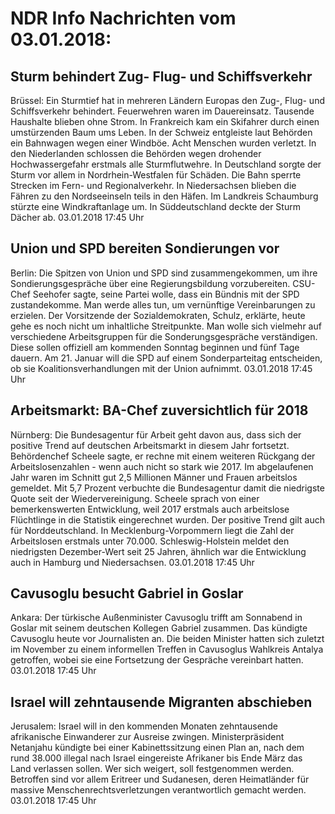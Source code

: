 # NDR Info Nachrichten vom 03.01.2018:


## Sturm behindert Zug- Flug- und Schiffsverkehr
Brüssel: Ein Sturmtief hat in mehreren Ländern Europas den Zug-, Flug- und Schiffsverkehr behindert. Feuerwehren waren im Dauereinsatz. Tausende Haushalte blieben ohne Strom. In Frankreich kam ein Skifahrer durch einen umstürzenden Baum ums Leben. In der Schweiz entgleiste laut Behörden ein Bahnwagen wegen einer Windböe. Acht Menschen wurden verletzt. In den Niederlanden schlossen die Behörden wegen drohender Hochwassergefahr erstmals alle Sturmflutwehre. In Deutschland sorgte der Sturm vor allem in Nordrhein-Westfalen für Schäden. Die Bahn sperrte Strecken im Fern- und Regionalverkehr. In Niedersachsen blieben die Fähren zu den Nordseeinseln teils in den Häfen. Im Landkreis Schaumburg stürzte eine Windkraftanlage um. In Süddeutschland deckte der Sturm Dächer ab. 03.01.2018 17:45 Uhr 

## Union und SPD bereiten Sondierungen vor
Berlin: Die Spitzen von Union und SPD sind zusammengekommen, um ihre Sondierungsgespräche über eine Regierungsbildung vorzubereiten. CSU-Chef Seehofer sagte, seine Partei wolle, dass ein Bündnis mit der SPD zustandekomme. Man werde alles tun, um vernünftige Vereinbarungen zu erzielen. Der Vorsitzende der Sozialdemokraten, Schulz, erklärte, heute gehe es noch nicht um inhaltliche Streitpunkte. Man wolle sich vielmehr auf verschiedene Arbeitsgruppen für die Sonderungsgespräche verständigen. Diese sollen offiziell am kommenden Sonntag beginnen und fünf Tage dauern. Am 21. Januar will die  SPD auf einem Sonderparteitag entscheiden, ob sie Koalitionsverhandlungen mit der Union aufnimmt. 03.01.2018 17:45 Uhr 

## Arbeitsmarkt: BA-Chef zuversichtlich für 2018
Nürnberg: 	Die Bundesagentur für Arbeit geht davon aus, dass sich der positive Trend auf deutschen Arbeitsmarkt in diesem Jahr fortsetzt. Behördenchef Scheele sagte, er rechne mit einem weiteren Rückgang der Arbeitslosenzahlen - wenn auch nicht so stark wie 2017. Im abgelaufenen Jahr waren im Schnitt gut 2,5 Millionen Männer und Frauen arbeitslos gemeldet. Mit 5,7 Prozent verbuchte die Bundesagentur damit die niedrigste Quote seit der Wiedervereinigung. Scheele sprach von einer bemerkenswerten Entwicklung, weil 2017 erstmals auch arbeitslose Flüchtlinge in die Statistik eingerechnet wurden. Der positive Trend gilt auch für Norddeutschland. In Mecklenburg-Vorpommern liegt die Zahl der Arbeitslosen erstmals unter 70.000. Schleswig-Holstein meldet den niedrigsten Dezember-Wert seit 25 Jahren, ähnlich war die Entwicklung auch in Hamburg und Niedersachsen. 03.01.2018 17:45 Uhr 

## Cavusoglu besucht Gabriel in Goslar
Ankara: Der türkische Außenminister Cavusoglu trifft am Sonnabend in Goslar mit seinem deutschen Kollegen Gabriel zusammen. Das kündigte Cavusoglu heute vor Journalisten an. Die beiden Minister hatten sich zuletzt im November zu einem informellen Treffen in Cavusoglus Wahlkreis Antalya getroffen, wobei sie eine Fortsetzung der Gespräche vereinbart hatten. 03.01.2018 17:45 Uhr 

## Israel will zehntausende Migranten abschieben
Jerusalem: Israel will in den kommenden Monaten zehntausende afrikanische Einwanderer zur Ausreise zwingen. Ministerpräsident Netanjahu kündigte bei einer Kabinettssitzung einen Plan an, nach dem rund 38.000 illegal nach Israel eingereiste Afrikaner bis Ende März das Land verlassen sollen. Wer sich weigert, soll festgenommen werden. Betroffen sind vor allem Eritreer und Sudanesen, deren Heimatländer für massive Menschenrechtsverletzungen verantwortlich gemacht werden. 03.01.2018 17:45 Uhr 
